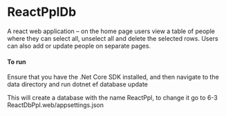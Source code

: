# ReactPplDb

A react web application – on the home page users view a table of people where they can select all, unselect all and delete the selected rows. Users can also add or update people on separate pages.

#### To run

Ensure that you have the .Net Core SDK installed, and then navigate to the data directory and run dotnet ef database update

This will create a database with the name ReactPpl, to change it go to 6-3 ReactDbPpl.web/appsettings.json
